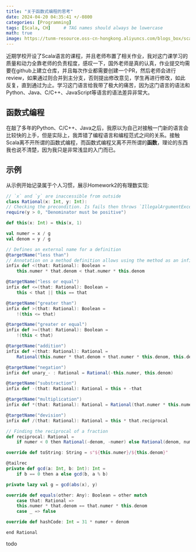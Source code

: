 ```yaml
---
title: "关于函数式编程的思考"
date: 2024-04-20 04:35:41 +/-0800
categories: [Programming]
tags: [Scala, CH]     # TAG names should always be lowercase
math: true
image: https://tunm-resource.oss-cn-hongkong.aliyuncs.com/blogs_box/scala.jpeg
---
```


近期学校开设了Scala语言的课程，并且老师布置了相关作业，我对这门课学习的质量和动力全靠老师的负责程度，感叹一下，国外老师是真的认真，作业提交均需要在github上建立仓库，并且每次作业都需要创建一个PR，然后老师会进行review，如果通过则合并到主分支，否则提出修改意见，学生再进行修改，如此反复，直到通过为止。学习这门语言给我带了极大的痛苦，因为这门语言的语法和Python、Java、C/C++、JavaScript等语言的语法差异非常大。

## 函数式编程

在敲了多年的Python、C/C++、Java之后，我原以为自己对接触一门新的语言会比较快的上手，但是实际上，我弄错了编程语言和编程范式之间的关系。接触Scala离不开所谓的函数式编程，而函数式编程又离不开所谓的**函数**，理论的东西我也说不清楚，因为我只是非常浅显的入门而已。

## 示例

从示例开始记录属于个人习惯，展示Homework2的有理数实现:

```scala
// `x` and `y` are inaccessible from outside
class Rational(x: Int, y: Int):
// Checking the precondition. Is fails then throws `IllegalArgumentException`
require(y > 0, "Denominator must be positive")

def this(x: Int) = this(x, 1)

val numer = x / g
val denom = y / g

// Defines an external name for a definition
@targetName("less than")
// Annotation on a method definition allows using the method as an infix operation
infix def <(that: Rational): Boolean =
    this.numer * that.denom < that.numer * this.denom

@targetName("less or equal")
infix def <=(that: Rational): Boolean =
    this < that || this == that

@targetName("greater than")
infix def >(that: Rational): Boolean =
    !(this <= that)

@targetName("greater or equal")
infix def >=(that: Rational): Boolean =
    !(this < that)

@targetName("addition")
infix def +(that: Rational): Rational =
    Rational(this.numer * that.denom + that.numer * this.denom, this.denom * that.denom)

@targetName("negation")
infix def unary_- : Rational = Rational(-this.numer, this.denom)

@targetName("substraction")
infix def -(that: Rational): Rational = this + -that

@targetName("multiplication")
infix def *(that: Rational): Rational = Rational(that.numer * this.numer, that.denom * this.denom)

@targetName("devision")
infix def /(that: Rational): Rational = this * that.reciprocal

// Finding the reciprocal of a fraction
def reciprocal: Rational =
    if numer < 0 then Rational(-denom, -numer) else Rational(denom, numer)

override def toString: String = s"${this.numer}/${this.denom}"

@tailrec
private def gcd(a: Int, b: Int): Int =
    if b == 0 then a else gcd(b, a % b)

private lazy val g = gcd(abs(x), y)

override def equals(other: Any): Boolean = other match
    case that: Rational =>
    this.numer * that.denom == that.numer * this.denom
    case _ => false

override def hashCode: Int = 31 * numer + denom

end Rational
```

todo




